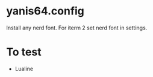 # yanis64.config

Install any nerd font.
For iterm 2 set nerd font in settings.


# To test
  -  Lualine
